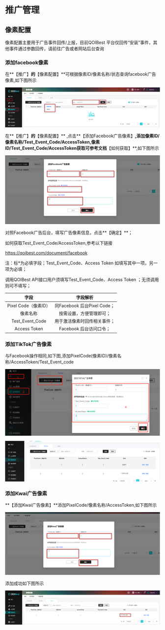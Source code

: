 # 推广管理  

## 像素配置

像素配置主要用于广告事件回传/上报，目前QOIBest 平台仅回传“安装”事件，其他事件通过参数回传，请前往广告或者网站后台查询

### 添加facebook像素  

在**【推广】**的**【像素配置】**可根据像素ID/像素名称/状态查询facebook广告像素,如下图所示

![image-20240711184915467](xiangsuguanli.assets/image-20240711184915467.png) 

在**【推广】**的**【像素配置】** ,点击**【添加Facebook广告像素】**,添加像素ID/像素名称/Test_Event_Code/AccessToken,像素ID/Test_Event_Code/AccessToken获取可参考文档**【如何获取】**,如下图所示

![image-20240711191617913](xiangsuguanli.assets/image-20240711191617913.png) 

对照Facebook广告后台，填写广告像素信息，点击**【确定】**；

如何获取Test_Event_Code/AccessToken,参考以下链接

https://qoibest.com/document/facebook

注：标*为必填字段；Test_Event_Code、Access Token 如填写其中一项，另一项为必填；

调用QOIBest API接口用户须填写Test_Event_Code、Access Token ；无须调用则可不填写；

|         字段         |           字段解析           |
| :------------------: | :--------------------------: |
| Pixel Code（像素ID） | 同Facebook 后台Pixel Code；  |
|       像素名称       |   按需设置，方便管理即可；   |
|   Test_Event_Code    | 用于激活像素时回传相关事件； |
|     Access Token     |   Facebook 后台访问口令；    |

### 添加TikTok广告像素  

与Facebook操作相同,如下图,添加PixelCode(像素ID)/像素名称/AccessToken/Test_Event_code

![img](xiangsuguanli.assets\wps11.jpg) 

![img](xiangsuguanli.assets\wps12.jpg) 

 

### 添加Kwai广告像素

**【添加Kwai广告像素】**添加PixelCode/像素名称/AccessToken,如下图所示

![image-20240711191650705](xiangsuguanli.assets/image-20240711191650705.png) 

添加成功如下图所示

![image-20240711185419648](xiangsuguanli.assets/image-20240711185419648.png) 

 

 

 

 